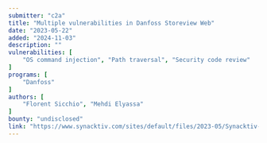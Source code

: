 ```yaml
---
submitter: "c2a"
title: "Multiple vulnerabilities in Danfoss Storeview Web"
date: "2023-05-22"
added: "2024-11-03"
description: ""
vulnerabilities: [
    "OS command injection", "Path traversal", "Security code review"
]
programs: [
    "Danfoss"
]
authors: [
    "Florent Sicchio", "Mehdi Elyassa"
]
bounty: "undisclosed"
link: "https://www.synacktiv.com/sites/default/files/2023-05/Synacktiv-Danfoss-Storeview-Multiple-Vulnerabilities.pdf"
---
```




